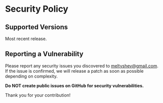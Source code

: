 # Security Policy

## Supported Versions

Most recent release.

## Reporting a Vulnerability

Please report any security issues you discovered to meltyshev@gmail.com. If the issue is confirmed, we will release a patch as soon as possible depending on complexity.

**Do NOT create public issues on GitHub for security vulnerabilities.**

Thank you for your contribution!
